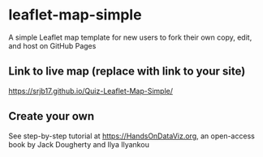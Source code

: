 # leaflet-map-simple
A simple Leaflet map template for new users to fork their own copy, edit, and host on GitHub Pages

## Link to live map (replace with link to your site)
https://srjb17.github.io/Quiz-Leaflet-Map-Simple/

## Create your own
See step-by-step tutorial at https://HandsOnDataViz.org, an open-access book by Jack Dougherty and Ilya Ilyankou
